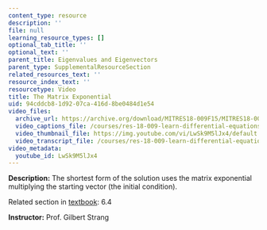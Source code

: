 ```yaml
---
content_type: resource
description: ''
file: null
learning_resource_types: []
optional_tab_title: ''
optional_text: ''
parent_title: Eigenvalues and Eigenvectors
parent_type: SupplementalResourceSection
related_resources_text: ''
resource_index_text: ''
resourcetype: Video
title: The Matrix Exponential
uid: 94cddcb8-1d92-07ca-416d-8be0484d1e54
video_files:
  archive_url: https://archive.org/download/MITRES18-009F15/MITRES18-009F15_6_4_MatrixExponential_300k.mp4
  video_captions_file: /courses/res-18-009-learn-differential-equations-up-close-with-gilbert-strang-and-cleve-moler-fall-2015/d88b2c13dee456df94cac7168ff169bf_LwSk9M5lJx4.vtt
  video_thumbnail_file: https://img.youtube.com/vi/LwSk9M5lJx4/default.jpg
  video_transcript_file: /courses/res-18-009-learn-differential-equations-up-close-with-gilbert-strang-and-cleve-moler-fall-2015/8be2e5a25c9fa6db86d0c8ad21b554a5_LwSk9M5lJx4.pdf
video_metadata:
  youtube_id: LwSk9M5lJx4
---
```


**Description:** The shortest form of the solution uses the matrix exponential multiplying the starting vector (the initial condition).

Related section in [textbook](http://www-math.mit.edu/~gs/dela/): 6.4

**Instructor:** Prof. Gilbert Strang
